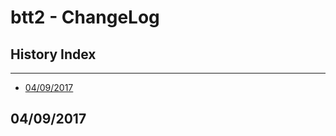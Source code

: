 # btt2 - ChangeLog

## History Index
---

   * [04/09/2017][1]

## 04/09/2017


[1]: https://github.com/johanjerger/btt2/blob/master/changelog.md#04092017
